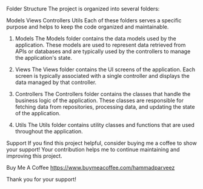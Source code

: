 Folder Structure
The project is organized into several folders:

Models
Views
Controllers
Utils
Each of these folders serves a specific purpose and helps to keep the code organized and maintainable.

1. Models
The Models folder contains the data models used by the application. These models are used to represent data retrieved from APIs or databases and are typically used by the controllers to manage the application's state.

2. Views
The Views folder contains the UI screens of the application. Each screen is typically associated with a single controller and displays the data managed by that controller.

3. Controllers
The Controllers folder contains the classes that handle the business logic of the application. These classes are responsible for fetching data from repositories, processing data, and updating the state of the application.

4. Utils
The Utils folder contains utility classes and functions that are used throughout the application.

Support
If you find this project helpful, consider buying me a coffee to show your support! Your contribution helps me to continue maintaining and improving this project.

Buy Me A Coffee
https://www.buymeacoffee.com/hammadparveez

Thank you for your support! 
    
